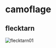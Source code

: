 # camoflage

## flecktarn
![flecktarn01](helloidiot.github.com/camoflage/blob/master/gif/flecktarn01.gif)
